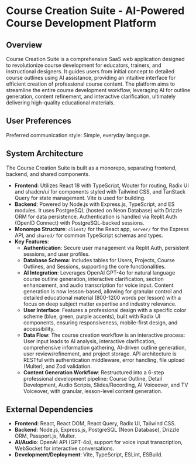 # Course Creation Suite - AI-Powered Course Development Platform

## Overview
Course Creation Suite is a comprehensive SaaS web application designed to revolutionize course development for educators, trainers, and instructional designers. It guides users from initial concept to detailed course outlines using AI assistance, providing an intuitive interface for efficient creation of professional course content. The platform aims to streamline the entire course development workflow, leveraging AI for outline generation, content refinement, and interactive clarification, ultimately delivering high-quality educational materials.

## User Preferences
Preferred communication style: Simple, everyday language.

## System Architecture
The Course Creation Suite is built as a monorepo, separating frontend, backend, and shared components.
- **Frontend**: Utilizes React 18 with TypeScript, Wouter for routing, Radix UI and shadcn/ui for components styled with Tailwind CSS, and TanStack Query for state management. Vite is used for building.
- **Backend**: Powered by Node.js with Express.js, TypeScript, and ES modules. It uses PostgreSQL (hosted on Neon Database) with Drizzle ORM for data persistence. Authentication is handled via Replit Auth (OpenID Connect) with PostgreSQL-backed sessions.
- **Monorepo Structure**: `client/` for the React app, `server/` for the Express API, and `shared/` for common TypeScript schemas and types.
- **Key Features**:
    - **Authentication**: Secure user management via Replit Auth, persistent sessions, and user profiles.
    - **Database Schema**: Includes tables for Users, Projects, Course Outlines, and Sessions, supporting the core functionalities.
    - **AI Integration**: Leverages OpenAI GPT-4o for natural language course outline generation, interactive clarification, section enhancement, and audio transcription for voice input. Content generation is now lesson-based, allowing for granular control and detailed educational material (800-1200 words per lesson) with a focus on deep subject matter expertise and industry relevance.
    - **User Interface**: Features a professional design with a specific color scheme (blue, green, purple accents), built with Radix UI components, ensuring responsiveness, mobile-first design, and accessibility.
    - **Data Flow**: The course creation workflow is an interactive process: User input leads to AI analysis, interactive clarification, comprehensive information gathering, AI-driven outline generation, user review/refinement, and project storage. API architecture is RESTful with authentication middleware, error handling, file upload (Multer), and Zod validation.
    - **Content Generation Workflow**: Restructured into a 6-step professional development pipeline: Course Outline, Detail Development, Audio Scripts, Slides/Recording, AI Voiceover, and TV Voiceover, with granular, lesson-level content generation.

## External Dependencies
- **Frontend**: React, React DOM, React Query, Radix UI, Tailwind CSS.
- **Backend**: Node.js, Express.js, PostgreSQL (Neon Database), Drizzle ORM, Passport.js, Multer.
- **AI/Audio**: OpenAI API (GPT-4o), support for voice input transcription, WebSocket for interactive conversations.
- **Development/Deployment**: Vite, TypeScript, ESLint, ESBuild.